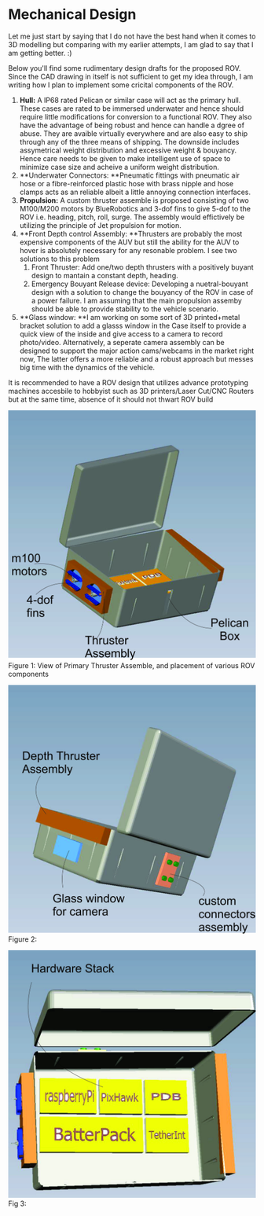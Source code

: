 # Mechanical Design

Let me just start by saying that I do not have the best hand when it comes to 3D modelling but comparing with my earlier attempts, I am glad to say that I am getting better. :\)

Below you'll find some rudimentary design drafts for the proposed ROV. Since the CAD drawing in itself is not sufficient to get my idea through, I am writing how I plan to implement some cricital components of the ROV.

1. **Hull:** A IP68 rated Pelican or similar case will act as the primary hull. These cases are rated to be immersed underwater and hence should require little modifications for conversion to a functional ROV. They also have the advantage of being robust and hence can handle a dgree of abuse. They are avaible virtually everywhere and are also easy to ship through any of the three means of shipping. The downside includes assymetrical weight distribution and excessive weight & bouyancy. Hence care needs to be given to make intelligent use of space to minimize case size and acheive a uniform weight distribution.
2. **Underwater Connectors: **Pneumatic fittings with pneumatic air hose or a fibre-reinforced plastic hose with brass nipple and hose clamps acts as an reliable albeit a little annoying connection interfaces.
3. **Propulsion:** A custom thruster assemble is proposed consisting of two M100/M200 motors by BlueRobotics and 3-dof fins to give 5-dof to the ROV i.e. heading, pitch, roll, surge. The assembly would effictively be utilizing the principle of Jet propulsion for motion. 
4. **Front Depth control Assembly: **Thrusters are probably the most expensive components of the AUV but still the ability for the AUV to hover is absolutely necessary for any resonable problem. I see two solutions to this problem
   1. Front Thruster: Add one/two depth thrusters with a positively buyant design to mantain a constant depth, heading.
   2. Emergency Bouyant Release device: Developing a nuetral-bouyant design with a solution to change the bouyancy of the ROV in case of a power failure. I am assuming that the main propulsion assemby should be able to provide stability to the vehicle scenario.
5. **Glass window: **I am working on some sort of 3D printed+metal bracket solution to add a glasss window in the Case itself to provide a quick view of the inside and give access to a camera to record photo/video. Alternatively, a seperate camera assembly can be designed to support the major action cams/webcams in the market right now, The latter offers a more reliable and a robust approach but messes big time with the dynamics of the vehicle.

  It is recommended to have a ROV design that utilizes advance prototyping machines accesbile to hobbyist such as 3D printers/Laser Cut/CNC Routers but at the same time, absence of it should not thwart ROV build

![](/projectROV1.jpg)Figure 1: View of Primary Thruster Assemble, and placement of various ROV components

![](/projectROV2.jpg)Figure 2: 

![](/projectROV3.jpg)Fig 3:

